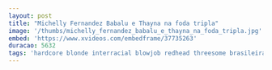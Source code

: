 ```yaml
---
layout: post
title: "Michelly Fernandez Babalu e Thayna na foda tripla"
image: '/thumbs/michelly_fernandez_babalu_e_thayna_na_foda_tripla.jpg'
embed: 'https://www.xvideos.com/embedframe/37735263'
duracao: 5632
tags: 'hardcore blonde interracial blowjob redhead threesome brasileiras'
---
```

